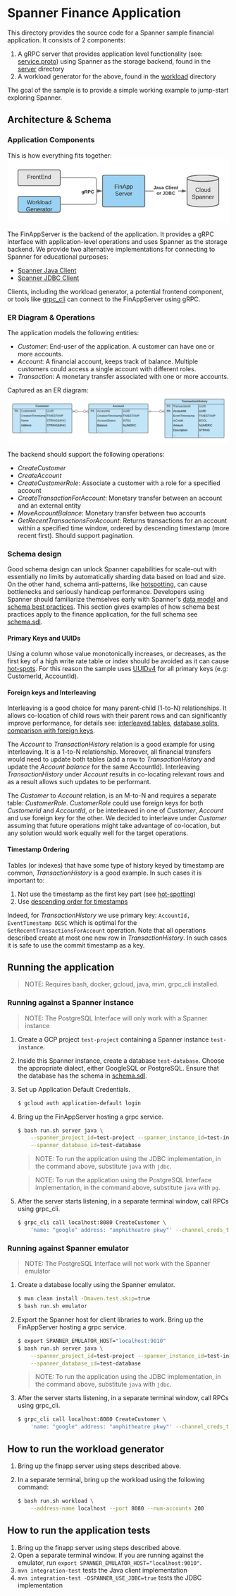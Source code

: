# Spanner Finance Application

This directory provides the source code for a Spanner sample financial
application. It consists of 2 components:
1. A gRPC server that provides application level functionality
  (see: [service.proto](server/src/main/proto/service.proto)) using Spanner as
  the storage backend, found in the [server](server) directory
2. A workload generator for the above, found in the [workload](workload) directory

The goal of the sample is to provide a simple working example to jump-start
exploring Spanner.

## Architecture & Schema

### Application Components
This is how everything fits together:
![FinAppConnect.png](images/FinAppConnect.png)

The FinAppServer is the backend of the application. It provides a gRPC interface
with application-level operations and uses Spanner as the storage backend. We
provide two alternative implementations for connecting to Spanner for
educational purposes:
- [Spanner Java Client](https://github.com/googleapis/java-spanner)
- [Spanner JDBC Client](https://github.com/googleapis/java-spanner-jdbc)

Clients, including the workload generator, a potential frontend component, or
tools like [grpc_cli](https://github.com/grpc/grpc/blob/master/doc/command_line_tool.md)
can connect to the FinAppServer using gRPC.

### ER Diagram & Operations

The application models the following entities:
- *Customer*: End-user of the application. A customer can have one or more
  accounts.
- *Account*: A financial account, keeps track of balance. Multiple customers
  could access a single account with different roles.
- *Transaction*: A monetary transfer associated with one or more accounts.

Captured as an ER diagram:
![FinAppERD.png](images/FinAppERD.png)

The backend should support the following operations:
- *CreateCustomer*
- *CreateAccount*
- *CreateCustomerRole*: Associate a customer with a role for a specified
  account
- *CreateTransactionForAccount*: Monetary transfer between an account and an
  external entity
- *MoveAccountBalance*: Monetary transfer between two accounts
- *GetRecentTransactionsForAccount*: Returns transactions for an account within
  a specified time window, ordered by descending timestamp (more recent first).
  Should support pagination.

### Schema design
Good schema design can unlock Spanner capabilities for scale-out with
essentially no limits by automatically sharding data based on load and size.
On the other hand, schema anti-patterns, like
[hotspotting](https://cloud.google.com/spanner/docs/schema-design#primary-key-prevent-hotspots),
can cause bottlenecks and seriously handicap performance. Developers using
Spanner should familiarize themselves early with Spanner's
[data model](https://cloud.google.com/spanner/docs/schema-and-data-model) and
[schema best practices](https://cloud.google.com/spanner/docs/schema-design).
This section gives examples of how schema best practices apply to the finance
application, for the full schema see
[schema.sdl](server/src/main/java/com/google/finapp/schema.sdl).

#### Primary Keys and UUIDs
Using a column whose value monotonically increases, or decreases, as the first
key of a high write rate table or index should be avoided as it can cause
[hot-spots](https://cloud.google.com/spanner/docs/schema-design#primary-key-prevent-hotspots).
For this reason the sample uses [UUIDv4](https://cloud.google.com/spanner/docs/schema-design#uuid_primary_key)
for all primary keys (e.g: CustomerId, AccountId).
 
#### Foreign keys and Interleaving
Interleaving is a good choice for many parent-child (1-to-N) relationships.
It allows co-location of child rows with their parent rows and can
significantly improve performance, for details see:
[interleaved tables](https://cloud.google.com/spanner/docs/schema-and-data-model#creating-interleaved-tables),
[database splits](https://cloud.google.com/spanner/docs/schema-and-data-model#database-splits),
[comparison with foreign keys](https://cloud.google.com/spanner/docs/foreign-keys/overview#fk-and-table-interleaving).

The *Account* to *TransactionHistory* relation is a good example for using
interleaving. It is a 1-to-N relationship. Moreover, all financial transfers
would need to update both tables (add a row to *TransactionHistory* and update
the *Account* *balance* for the same AccountId). Interleaving
*TransactionHistory* under *Account* results in co-locating relevant rows and as a
result allows such updates to be performant.

The *Customer* to *Account* relation, is an M-to-N and requires a separate
table: *CustomerRole*. *CustomerRole* could use foreign keys for both
*CustomerId* and *AccountId*, or be interleaved in one of *Customer*, *Account*
and use foreign key for the other. We decided to interleave under *Customer*
assuming that future operations might take advantage of co-location,
but any solution would work equally well for the target operations.

#### Timestamp Ordering

Tables (or indexes) that have some type of history keyed by timestamp are
common, *TransactionHistory* is a good example. In such cases it is important
to:
1. Not use the timestamp as the first key part (see [hot-spotting](https://cloud.google.com/spanner/docs/schema-design#primary-key-prevent-hotspots))
2. Use [descending order for timestamps](https://cloud.google.com/spanner/docs/schema-design#ordering_timestamp-based_keys)

Indeed, for *TransactionHistory* we use primary key:
`AccountId, EventTimestamp DESC` which is optimal for the
`GetRecentTransactionsForAccount` operation. Note that all operations described
create at most one new row in *TransactionHistory*. In such cases it is safe
to use the commit timestamp as a key.

## Running the application
> NOTE: Requires bash, docker, gcloud, java, mvn, grpc_cli installed.

### Running against a Spanner instance

> NOTE: The PostgreSQL Interface will only work with a Spanner instance

1. Create a GCP project `test-project` containing a Spanner instance
`test-instance`.

1. Inside this Spanner instance, create a database `test-database`. Choose the
appropriate dialect, either GoogleSQL or PostgreSQL. Ensure that the database
has the schema in
[schema.sdl](server/src/main/java/com/google/finapp/schema.sdl).

1. Set up Application Default Credentials.
    ```bash
    $ gcloud auth application-default login
    ```

1. Bring up the FinAppServer hosting a grpc service.

    ```bash
    $ bash run.sh server java \
        --spanner_project_id=test-project --spanner_instance_id=test-instance \
        --spanner_database_id=test-database
    ```
   > NOTE: To run the application using the JDBC implementation, in the command above,
substitute `java` with `jdbc`.

   > NOTE: To run the application using the PostgreSQL Interface implementation,
in the command above, substitute `java` with `pg`.

1. After the server starts listening, in a separate terminal window, call RPCs
using grpc_cli.

    ```bash
    $ grpc_cli call localhost:8080 CreateCustomer \
        'name: "google" address: "amphitheatre pkwy"' --channel_creds_type=insecure
    ```

### Running against Spanner emulator

> NOTE: The PostgreSQL Interface will not work with the Spanner emulator

1. Create a database locally using the Spanner emulator.

    ```bash
    $ mvn clean install -Dmaven.test.skip=true
    $ bash run.sh emulator
    ```

1. Export the Spanner host for client libraries to work. Bring up the
FinAppServer hosting a grpc service.

    ```bash
    $ export SPANNER_EMULATOR_HOST="localhost:9010"
    $ bash run.sh server java \
        --spanner_project_id=test-project --spanner_instance_id=test-instance \
        --spanner_database_id=test-database
    ```

    > NOTE: To run the application using the JDBC implementation, in the command above,
substitute `java` with `jdbc`.

1. After the server starts listening, in a separate terminal window, call RPCs
using grpc_cli.

    ```bash
    $ grpc_cli call localhost:8080 CreateCustomer \
        'name: "google" address: "amphitheatre pkwy"' --channel_creds_type=insecure
    ```

## How to run the workload generator

1. Bring up the finapp server using steps described above.

1. In a separate terminal, bring up the workload using the following command:
 
    ```bash
    $ bash run.sh workload \
        --address-name localhost --port 8080 --num-accounts 200 
    ```

## How to run the application tests

1. Bring up the finapp server using steps described above.
1. Open a separate terminal window. If you are running against the emulator,
run `export SPANNER_EMULATOR_HOST="localhost:9010"`.
1. `mvn integration-test` tests the Java client implementation
1. `mvn integration-test -DSPANNER_USE_JDBC=true` tests the JDBC implementation
